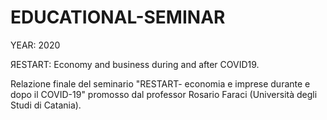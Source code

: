 # EDUCATIONAL-SEMINAR
YEAR: 2020

ЯESTART:
Economy and business during and after COVID19.


Relazione finale del seminario "RESTART- economia e imprese durante e dopo il COVID-19"
promosso dal professor Rosario Faraci (Università degli Studi di Catania).
